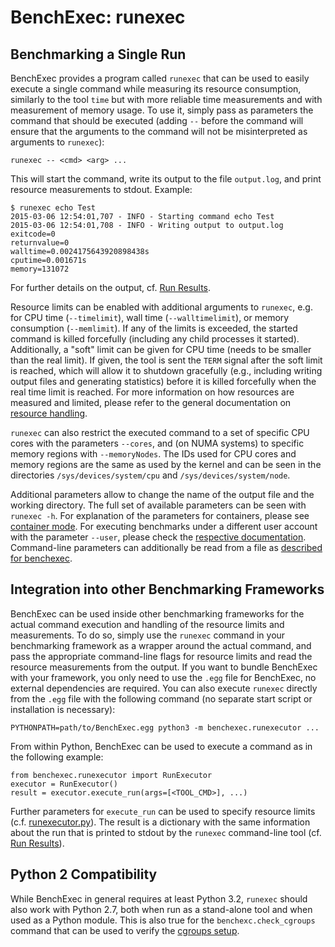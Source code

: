# BenchExec: runexec
## Benchmarking a Single Run

BenchExec provides a program called `runexec` that can be used to
easily execute a single command while measuring its resource consumption,
similarly to the tool `time` but with more reliable time measurements
and with measurement of memory usage.
To use it, simply pass as parameters the command that should be executed
(adding `--` before the command will ensure that the arguments to the command
will not be misinterpreted as arguments to `runexec`):

    runexec -- <cmd> <arg> ...

This will start the command, write its output to the file `output.log`,
and print resource measurements to stdout. Example:

    $ runexec echo Test
    2015-03-06 12:54:01,707 - INFO - Starting command echo Test
    2015-03-06 12:54:01,708 - INFO - Writing output to output.log
    exitcode=0
    returnvalue=0
    walltime=0.0024175643920898438s
    cputime=0.001671s
    memory=131072

For further details on the output, cf. [Run Results](run-results.md).

Resource limits can be enabled with additional arguments to `runexec`,
e.g. for CPU time (`--timelimit`), wall time (`--walltimelimit`),
or memory consumption (`--memlimit`). If any of the limits is exceeded,
the started command is killed forcefully (including any child processes it started).
Additionally, a "soft" limit can be given for CPU time (needs to be smaller than the real limit).
If given, the tool is sent the `TERM` signal after the soft limit is reached,
which will allow it to shutdown gracefully
(e.g., including writing output files and generating statistics)
before it is killed forcefully when the real time limit is reached.
For more information on how resources are measured and limited,
please refer to the general documentation on [resource handling](resources.md).

`runexec` can also restrict the executed command to a set of specific CPU cores
with the parameters `--cores`,
and (on NUMA systems) to specific memory regions with `--memoryNodes`.
The IDs used for CPU cores and memory regions are the same as used by the kernel
and can be seen in the directories `/sys/devices/system/cpu` and `/sys/devices/system/node`.

Additional parameters allow to change the name of the output file and the working directory.
The full set of available parameters can be seen with `runexec -h`.
For explanation of the parameters for containers, please see [container mode](container.md).
For executing benchmarks under a different user account with the parameter `--user`,
please check the [respective documentation](separate-user.md).
Command-line parameters can additionally be read from a file
as [described for benchexec](benchexec.md#starting-benchexec).

## Integration into other Benchmarking Frameworks

BenchExec can be used inside other benchmarking frameworks
for the actual command execution and handling of the resource limits and measurements.
To do so, simply use the `runexec` command in your benchmarking framework
as a wrapper around the actual command, and pass the appropriate command-line flags
for resource limits and read the resource measurements from the output.
If you want to bundle BenchExec with your framework,
you only need to use the `.egg` file for BenchExec,
no external dependencies are required.
You can also execute `runexec` directly from the `.egg` file with the following command
(no separate start script or installation is necessary):

    PYTHONPATH=path/to/BenchExec.egg python3 -m benchexec.runexecutor ...

From within Python, BenchExec can be used to execute a command as in the following example:

    from benchexec.runexecutor import RunExecutor
    executor = RunExecutor()
    result = executor.execute_run(args=[<TOOL_CMD>], ...)

Further parameters for `execute_run` can be used to specify resource limits
(c.f. [runexecutor.py](../benchexec/runexecutor.py)).
The result is a dictionary with the same information about the run
that is printed to stdout by the `runexec` command-line tool (cf. [Run Results](run-results.md)).

## Python 2 Compatibility

While BenchExec in general requires at least Python 3.2,
`runexec` should also work with Python 2.7,
both when run as a stand-alone tool and when used as a Python module.
This is also true for the `benchexc.check_cgroups` command
that can be used to verify the [cgroups setup](INSTALL.md#setting-up-cgroups).